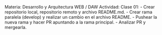 Materia: Desarrollo y Arquitectura WEB / DAW
Actividad: 
  Clase 01: 
      - Crear repositorio local, repositorio    remoto y archivo README.md. 
      - Crear rama paralela (develop) y realizar un cambio en el archivo README.
      - Pushear la nueva rama y hacer PR apuntando a la rama principal.
      - Analizar PR y mergearla.